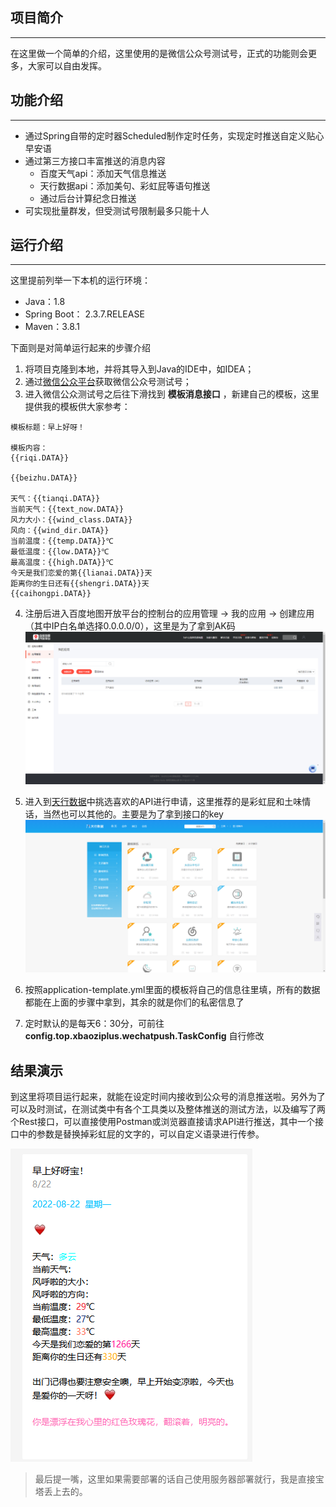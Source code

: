 ## 项目简介
---
在这里做一个简单的介绍，这里使用的是微信公众号测试号，正式的功能则会更多，大家可以自由发挥。

## 功能介绍
---
- 通过Spring自带的定时器Scheduled制作定时任务，实现定时推送自定义贴心早安语
- 通过第三方接口丰富推送的消息内容
    - 百度天气api：添加天气信息推送
    - 天行数据api：添加美句、彩虹屁等语句推送
    - 通过后台计算纪念日推送
- 可实现批量群发，但受测试号限制最多只能十人

## 运行介绍
---
这里提前列举一下本机的运行环境：
- Java：1.8
- Spring Boot： 2.3.7.RELEASE
- Maven：3.8.1

下面则是对简单运行起来的步骤介绍
1. 将项目克隆到本地，并将其导入到Java的IDE中，如IDEA；
2. 通过[微信公众平台](https://mp.weixin.qq.com/debug/cgi-bin/sandbox?t=sandbox/login)获取微信公众号测试号；
3. 进入微信公众测试号之后往下滑找到 **模板消息接口** ，新建自己的模板，这里提供我的模板供大家参考：

```text
模板标题：早上好呀！

模板内容：
{{riqi.DATA}} 

{{beizhu.DATA}} 

天气：{{tianqi.DATA}} 
当前天气：{{text_now.DATA}} 
风力大小：{{wind_class.DATA}} 
风向：{{wind_dir.DATA}} 
当前温度：{{temp.DATA}}℃ 
最低温度：{{low.DATA}}℃ 
最高温度：{{high.DATA}}℃ 
今天是我们恋爱的第{{lianai.DATA}}天 
距离你的生日还有{{shengri.DATA}}天 
{{caihongpi.DATA}}
```
4. 注册后进入百度地图开放平台的控制台的应用管理 -> 我的应用 -> 创建应用（其中IP白名单选择0.0.0.0/0），这里是为了拿到AK码
![输入图片说明](readme01.png)


5. 进入到[天行数据](https://www.tianapi.com/list/)中挑选喜欢的API进行申请，这里推荐的是彩虹屁和土味情话，当然也可以其他的。主要是为了拿到接口的key
![输入图片说明](readme02.png)
6. 按照application-template.yml里面的模板将自己的信息往里填，所有的数据都能在上面的步骤中拿到，其余的就是你们的私密信息了
7. 定时默认的是每天6：30分，可前往 **config.top.xbaoziplus.wechatpush.TaskConfig** 自行修改
## 结果演示
到这里将项目运行起来，就能在设定时间内接收到公众号的消息推送啦。另外为了可以及时测试，在测试类中有各个工具类以及整体推送的测试方法，以及编写了两个Rest接口，可以直接使用Postman或浏览器直接请求API进行推送，其中一个接口中的参数是替换掉彩虹屁的文字的，可以自定义语录进行传参。

![输入图片说明](result.png)

> 最后提一嘴，这里如果需要部署的话自己使用服务器部署就行，我是直接宝塔丢上去的。
























